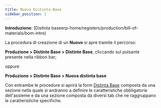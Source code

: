 ```yaml
---
title: Nuova Distinta Base 
sidebar_position: 1
---
```


**Introduzione**: [Distinta baseerp-home/registers/production/bill-of-materials/bom-intro) 

La procedura di creazione di un **Nuovo** si apre tramite il percorso:

**Produzione > Distinte Base > Distinte Base**, cliccando sul pulsante presente nella ribbon bar;

oppure

**Produzione > Distinte Base > Nuova distinta base**

Con entrambe le procedure si aprirà la form [Distinta Base](structure-management) composta da una sezione nella quale si andranno a definire le caratteristiche obbligatorie dell'assieme e da una sezione composta da diversi tab che ne raggruppano le caratteristiche specifiche.
